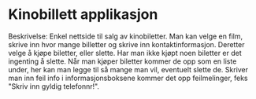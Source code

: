 # Kinobillett applikasjon

Beskrivelse:
Enkel nettside til salg av kinobiletter. Man kan velge en film, skrive inn hvor mange billetter og skrive inn kontaktinformasjon. Deretter velge å kjøpe biletter, eller slette. Har man ikke kjøpt noen biletter er det ingenting å slette. Når man kjøper biletter kommer de opp som en liste under, her kan man legge til så mange man vil, eventuelt slette de. Skriver man inn feil info i informasjonsboksene kommer det opp feilmelinger, feks "Skriv inn gyldig telefonnr!".
